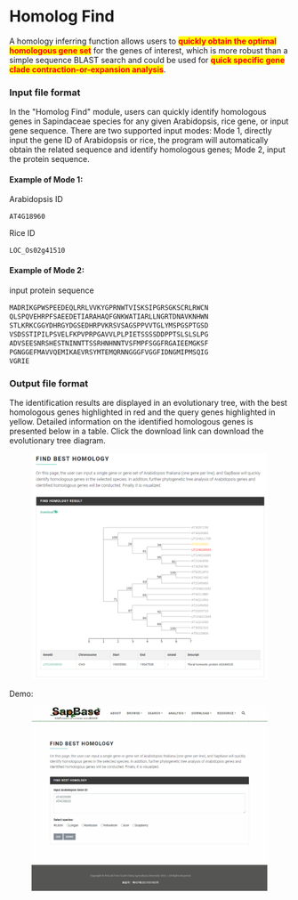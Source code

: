 # Homolog Find

A homology inferring function allows users to <mark style="color:red;">**quickly obtain the optimal homologous gene set**</mark> for the genes of interest, which is more robust than a simple sequence BLAST search and could be used for <mark style="color:red;">**quick specific gene clade contraction-or-expansion analysis**</mark>.

### Input file format <a href="#input-file-format" id="input-file-format"></a>

In the "Homolog Find" module, users can quickly identify homologous genes in Sapindaceae species for any given Arabidopsis, rice gene, or input gene sequence. There are two supported input modes: Mode 1, directly input the gene ID of Arabidopsis or rice, the program will automatically obtain the related sequence and identify homologous genes; Mode 2, input the protein sequence.

#### Example of Mode 1:

Arabidopsis ID

```
AT4G18960
```

Rice ID

```
LOC_Os02g41510
```

#### Example of Mode 2:

input protein sequence

```
MADRIKGPWSPEEDEQLRRLVVKYGPRNWTVISKSIPGRSGKSCRLRWCN
QLSPQVEHRPFSAEEDETIARAHAQFGNKWATIARLLNGRTDNAVKNHWN
STLKRKCGGYDHRGYDGSEDHRPVKRSVSAGSPPVVTGLYMSPGSPTGSD
VSDSSTIPILPSVELFKPVPRPGAVVLPLPIETSSSSDDPPTSLSLSLPG
ADVSEESNRSHESTNINNTTSSRHNHNNTVSFMPFSGGFRGAIEEMGKSF
PGNGGEFMAVVQEMIKAEVRSYMTEMQRNNGGGFVGGFIDNGMIPMSQIG
VGRIE
```

### Output file format <a href="#output-file-format" id="output-file-format"></a>

The identification results are displayed in an evolutionary tree, with the best homologous genes highlighted in red and the query genes highlighted in yellow. Detailed information on the identified homologous genes is presented below in a table. Click the download link can download the evolutionary tree diagram.

<figure><img src="../.gitbook/assets/find_homolog_demo.png" alt=""><figcaption></figcaption></figure>

Demo:

<figure><img src="../.gitbook/assets/find_homology.gif" alt=""><figcaption></figcaption></figure>
